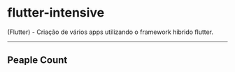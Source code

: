# flutter-intensive
(Flutter) - Criação de vários apps utilizando o framework hibrido flutter.

<hr/>

## Peaple Count
